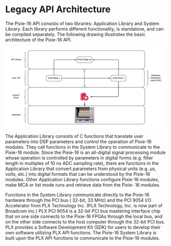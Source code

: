 # Legacy API Architecture

The Pixie-16 API consists of two libraries: Application Library and System Library. Each library
performs different functionality, is standalone, and can be compiled separately. The following
drawing illustrates the basic architecture of the Pixie-16 API.

![Legacy API Architecture](legacy-api-architecture.png "Legacy API Architecture")

The Application Library consists of C functions that translate user parameters into DSP parameters
and control the operation of Pixie-16 modules. They call functions in the System Library to
communicate to the Pixie-16 module. Since the Pixie-16 is an all-digital signal processing module
whose operation is controlled by parameters in digital forms (e.g. filter length in multiples of 10
ns ADC sampling rate), there are functions in the Application Library that convert parameters from
physical units (e.g. μs, volts, etc.) into digital formats that can be understood by the Pixie-16
modules. Other Application Library functions configure Pixie-16 modules, make MCA or list mode runs
and retrieve data from the Pixie- 16 modules.

Functions in the System Library communicate directly to the Pixie-16 hardware through the PCI bus (
32-bit, 33 MHz) and the PCI 9054 I/O Accelerator from PLX Technology Inc. (PLX Technology, Inc. is
now part of Broadcom Inc.) PLX PCI 9054 is a 32-bit PCI bus mastering interface chip that on one
side connects to the Pixie-16 FPGAs through the local bus, and on the other side connects to the
host computer through the 32-bit PCI bus. PLX provides a Software Development Kit (SDK) for users to
develop their own software utilizing PLX API functions. The Pixie-16 System Library is built upon
the PLX API functions to communicate to the Pixie-16 modules.